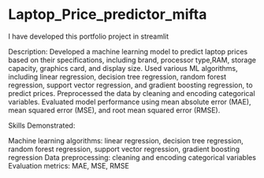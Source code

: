 # Laptop_Price_predictor_mifta
I have developed this portfolio project in streamlit

Description: Developed a machine learning model to predict laptop prices based on their specifications, including brand, processor type,RAM, storage capacity,
             graphics card, and display size. Used various ML algorithms, including linear regression, decision tree regression, random forest regression, 
             support vector regression, and gradient boosting regression, to predict prices. Preprocessed the data by cleaning and encoding categorical variables.
             Evaluated model performance using mean absolute error (MAE), mean squared error (MSE), and root mean squared error (RMSE).

Skills Demonstrated:

Machine learning algorithms: linear regression, decision tree regression, random forest regression, support vector regression, gradient boosting regression
Data preprocessing: cleaning and encoding categorical variables
Evaluation metrics: MAE, MSE, RMSE
